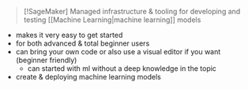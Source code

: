 
>[!SageMaker]
>Managed infrastructure & tooling for developing and testing [[Machine Learning|machine learning]] models

- makes it very easy to get started
- for both advanced & total beginner users
- can bring your own code or also use a visual editor if you want (beginner friendly)
	- can started with ml without a deep knowledge in the topic
- create & deploying machine learning models